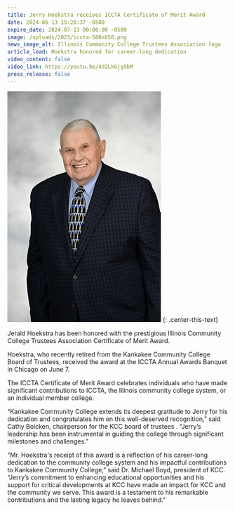 ```yaml
---
title: Jerry Hoekstra receives ICCTA Certificate of Merit Award
date: 2024-06-13 15:26:37 -0500
expire_date: 2024-07-13 00:00:00 -0500
image: /uploads/2023/iccta-580x650.png
news_image_alt: Illinois Community College Trustees Association logo
article_lead: Hoekstra honored for career-long dedication
video_content: false
video_link: https://youtu.be/4d2LkGjg5bM
press_release: false
---
```

![Jerald Hoekstra](/uploads/2023/jerryhoekstra-350x525.jpg "Jerald Hoekstra")
{: .center-this-text}

Jerald Hoekstra has been honored with the prestigious Illinois Community College Trustees Association Certificate of Merit Award.

Hoekstra, who recently retired from the Kankakee Community College Board of Trustees, received the award at the ICCTA Annual Awards Banquet in Chicago on June 7.

The ICCTA Certificate of Merit Award celebrates individuals who have made significant contributions to ICCTA, the Illinois community college system, or an individual member college.

“Kankakee Community College extends its deepest gratitude to Jerry for his dedication and congratulates him on this well-deserved recognition,” said Cathy Boicken, chairperson for the KCC board of trustees . “Jerry’s leadership has been instrumental in guiding the college through significant milestones and challenges.”

“Mr. Hoekstra's receipt of this award is a reflection of his career-long dedication to the community college system and his impactful contributions to Kankakee Community College,” said Dr. Michael Boyd, president of KCC. “Jerry’s commitment to enhancing educational opportunities and his support for critical developments at KCC have made an impact for KCC and the community we serve. This award is a testament to his remarkable contributions and the lasting legacy he leaves behind."